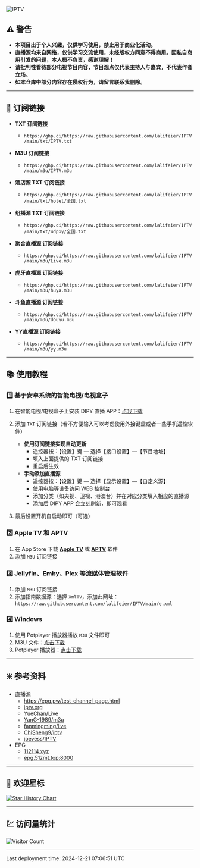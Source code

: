 ![IPTV](https://socialify.git.ci/lalifeier/IPTV/image?description=1&descriptionEditable=IPTV%20%E7%9B%B4%E6%92%AD%E6%BA%90&forks=1&language=1&name=1&owner=1&pattern=Circuit%20Board&stargazers=1&theme=Auto)

## ⚠️ 警告

- **本项目出于个人兴趣，仅供学习使用，禁止用于商业化活动。**
- **直播源均来自网络，仅供学习交流使用，未经版权方同意不得商用。因私自商用引发的问题，本人概不负责，感谢理解！**
- **请批判性看待部分电视节目内容，节目观点仅代表主持人与嘉宾，不代表作者立场。**
- **如本仓库中部分内容存在侵权行为，请留言联系我删除。**

---

## 🔗 订阅链接

- **TXT 订阅链接**
  - `https://ghp.ci/https://raw.githubusercontent.com/lalifeier/IPTV/main/txt/IPTV.txt`

- **M3U 订阅链接**
  - `https://ghp.ci/https://raw.githubusercontent.com/lalifeier/IPTV/main/m3u/IPTV.m3u`

- **酒店源 TXT 订阅链接**
  - `https://ghp.ci/https://raw.githubusercontent.com/lalifeier/IPTV/main/txt/hotel/全国.txt`

- **组播源 TXT 订阅链接**
  - `https://ghp.ci/https://raw.githubusercontent.com/lalifeier/IPTV/main/txt/udpxy/全国.txt`

- **聚合直播源 订阅链接**
  - `https://ghp.ci/https://raw.githubusercontent.com/lalifeier/IPTV/main/m3u/Live.m3u`

- **虎牙直播源 订阅链接**
  - `https://ghp.ci/https://raw.githubusercontent.com/lalifeier/IPTV/main/m3u/huya.m3u`

- **斗鱼直播源 订阅链接**
  - `https://ghp.ci/https://raw.githubusercontent.com/lalifeier/IPTV/main/m3u/douyu.m3u`

- **YY直播源 订阅链接**
  - `https://ghp.ci/https://raw.githubusercontent.com/lalifeier/IPTV/main/m3u/yy.m3u`
---

## 📚 使用教程

### 1️⃣ 基于安卓系统的智能电视/电视盒子

1. 在智能电视/电视盒子上安装 DIPY 直播 APP：[点我下载](http://x-x-xxx.github.io/diyp/DIYP%E5%BD%B1%E9%9F%B3%E7%BB%8F%E5%85%B8%E7%89%88.apk)
2. 添加 `TXT` 订阅链接（若不方便输入可以考虑使用外接键盘或者一些手机遥控软件）
   - **使用订阅链接实现自动更新**
     - 遥控器按：【设置】键 — 选择【接口设置】—【节目地址】
     - 填入上面提供的 TXT 订阅链接
     - 重启后生效
   - **手动添加直播源**
     - 遥控器按：【设置】键 — 选择【显示设置】—【自定义源】
     - 使用电脑等设备访问 WEB 控制台
     - 添加分类（如央视、卫视、港澳台）并在对应分类填入相应的直播源
     - 添加后 DIPY APP 会立刻刷新，即可观看

3. 最后设置开机自启动即可（可选）

### 2️⃣ Apple TV 和 APTV

1. 在 App Store 下载 [**Apple TV**](https://apps.apple.com/us/app/apple-tv/id1174078549) 或 [**APTV**](https://apps.apple.com/us/app/aptv/id1630403500) 软件
2. 添加 `M3U` 订阅链接


### 3️⃣ Jellyfin、Emby、Plex 等流媒体管理软件

1. 添加 `M3U` 订阅链接
2. 添加指南数据源：选择 `XmlTV`，添加此网址：`https://raw.githubusercontent.com/lalifeier/IPTV/main/e.xml`

### 4️⃣ Windows

1. 使用 Potplayer 播放器播放 `M3U` 文件即可
2. M3U 文件：[点击下载](https://ghp.ci/https://raw.githubusercontent.com/lalifeier/IPTV/main/m3u/IPTV.m3u)
3. Potplayer 播放器：[点击下载](http://potplayer.tv/)

---

## ❇️ 参考资料

- 直播源
  - <https://epg.pw/test_channel_page.html>
  - [iptv.org](https://github.com/iptv-org/iptv)
  - [YueChan/Live](https://github.com/YueChan/Live)
  - [YanG-1989/m3u](https://github.com/YanG-1989/m3u)
  - [fanmingming/live](https://github.com/fanmingming/live)
  - [ChiSheng9/iptv](https://github.com/ChiSheng9/iptv)
  - [joevess/IPTV](https://github.com/joevess/IPTV)
- EPG
  - [112114.xyz](https://diyp1.112114.xyz)
  - [epg.51zmt.top:8000](http://epg.51zmt.top:8000/)

---

## 🌟 欢迎星标

[![Star History Chart](https://api.star-history.com/svg?repos=lalifeier/IPTV&type=Date)](https://star-history.com/#lalifeier/IPTV)

---

## 💹 访问量统计

![Visitor Count](https://profile-counter.glitch.me/lalifeier_IPTV/count.svg)

---

Last deployment time: 2024-12-21 07:06:51 UTC
